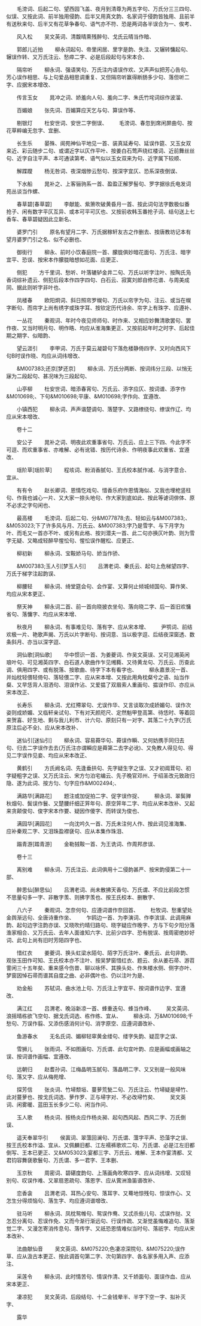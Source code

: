 <!-- { "loadSidebar": true } -->
　　毛滂词、后起二句、望西园飞盖、夜月到清尊为两五字句、万氏分三三四句、似误、又按此词、前半独用侵韵、后半又用真文韵、名家词于侵韵皆独用、且前半有送秋来句、后半又有花草争春句、语气亦不符、恐是两词各半误合为一、俟考、

　　风入松
　　吴文英词、清馥晴熏残醉句、戈氏云晴当作暗、

　　郭郎儿近拍
　　柳永词起句、帝里闲居、里字是韵、失注、又辗转慵起句、辗误作转、又万氏注云、愁瘁二字、必是后段起句与宋本合、

　　隔帘听
　　柳永词、强语笑句、万氏注内语误作欢、又声声似把芳心告句、芳心误作相思、与上句爱品相思调重复、又但隔帘听赢得断肠多少句、落但听二字、应据宋本增改、

　　传言玉女
　　晁冲之词、娇羞向人句、羞向二字、朱氏竹垞词综作波溜、

　　百媚娘
　　张先词、百媚算应天乞与句、算误作等、

　　剔银灯
　　杜安世词、安世二字倒误、
　　毛滂词、春忽到席闲屏曲句、按花草粹编无忽字、宜删、

　　长生乐
　　晏殊、阆苑神仙平地见一首、装真延寿句、延误作筵、又玉女双来近、彩云随步二句、或谓近字以仄作平叶、按姜白石莺声绕红楼词、近前舞丝丝句、近字自注平声、本可通读第考、语气似以玉女双来为句、近字属下较顺、

　　解蹀躞
　　杨无咎词、夜深烟惨云愁句、按深字宜仄、恐系深夜倒误、

　　下水船
　　晁补之、上客骊驹系一首、盈盈正解罗髻句、罗字据徐氏电发词苑丛谈当作螺、

　　春草碧[春草碧]
　　李献能、紫箫吹破黄昏月一首、按此词句法字数极似番抢子、闲有数字平仄互异、或本可平可仄也、又按前收韩玉番抢子词、结句送上七香车、春草碧疑因此立新名、

　　婆罗门引
　　原名有望月二字、万氏据稼轩友古之作删去、按唐教坊记本有望月婆罗门引之名、似不必删也、

　　御街行
　　柳永、前时小饮春庭院一首、朦胧俱妙暗花面句、万氏注、暗字宜平、恐误、按宋本作朦胧暗想如花面、应更正、

　　侧犯
　　方千里词、愁听、叶落辘轳金井二句、万氏以听字注叶、按陶氏凫香词综补遗云、侧犯后段本作四字四句、白石云、寂寞刘郎自修花谱、与周美成同、据此则听字非叶也、

　　凤楼春
　　欧阳炯词、斜日照帘罗幌句、万氏以帘字为句、注云、或当在幌字断句、而帘字上尚有绣字或珠字耳、按钦定历代诗余、帘字上有珠字、应遵补、

　　一丛花
　　秦观词、年时今夜见师师句、时作来、又相应妙舞清歌罢句、罢作夜、又当时明月句、明作晧、均应从淮海集更正、又按前起年时之时字、后起佳期之期字、似暗韵、

　　望云涯引
　　李甲词、万氏于莫云凝碧句下落危楼静倚四字、又时向西风下句B时误作晓、均应从词纬增改、

　　&M007383;还京[梦还京]
　　柳永词、万氏分两断、按词纬分三段、以悄无寐为二段起句、甚况味为三段起句、

　　山亭柳
　　杜安世词、暗添春宵句、万氏云、添字应仄、按词谱、添字作&M010698;、下句&M010698;平康、&M010698;字作向、宜遵改、

　　小镇西犯
　　柳永词、声声谐楚调句、落楚字、又路缭绕句、缭误作辽、均应从宋本增改、

　　卷十二

　　安公子
　　晁补之词、明夜此欢重事省句、万氏云、应上三下四、今此字不可逗、而欢重事省、亦难解、必有讹错、按历代诗余、作明夜事此欢重省、宜遵改、

　　瑶阶草[瑶阶草]
　　程垓词、粉消香腻句、王氏校本腻作减、与消字意合、宜从、

　　有有令
　　赵长卿词、恩情忔戏句、惜香乐府作恩情海似、又我也埋梎竖柱句、作我也诚心一片、又大家一捺头地句、作大家到底如此、按此等谑词俳体、原不必求之字句闲也、

　　最高楼
　　毛滂词、后起二句、分&M077878;去、轻如云与&M007383;、&M053023;下了许多风与月、万氏云、&M007383;字乃是雪字、与下月字为叶、而毛又一首亦不叶、或另有此格、按刘潜夫一首、此二句亦换仄叶韵、则为雪字无疑、又略成轻醉早惺忪句、惺忪误作醒松、应更正、

　　柳初新
　　柳永词、宝鞍娇马句、娇当作骄、

　　&M007383;玉人引[梦玉人引]
　　吕渭老词、秦氏云、起句上危梯望四字、万氏于梯字注起韵误、

　　柳腰轻
　　柳永词、绮堂筵会句、会作宴、又算何止倾城倾国句、算作笑、均应从宋本更正、

　　祭天神
　　柳永词二首、前一首向晓披衣坐句、落向晓二字、后一首旧欢慵省句、落慵字、均应从宋本增、

　　秋夜月
　　柳永词、有事难见句、落有字、应从宋本增、
　　尹鹗词、前结欢极一片、艳歌声揭、万氏以片字断句、按词意、当以极字逗、后结夜深窗透、数条斜月、亦当以深字逗、

　　洞仙歌[洞仙歌]
　　华中惯识一首、为姜夔词、作吴文英误、又可见湘英闲琅叶句、可见湘英四字、白石道人歌曲作乍见缃蕤、又待黄龙句、万氏云、历查此调、俱用四字、或有脱落、按歌曲、待字下本有看字也、
　　柳永嘉景况一首、并灿枕轻偎轻倚句、落轻偎二字、应从宋本增、又按此用角枕粲兮之语、灿当作粲、又早恁背人泪洒句、泪误作沾、又爱揾了双眉索人重画句、揾误作印、亦应从宋本改正、

　　长寿乐
　　柳永词、尤红殢翠句、尤误作华、又言谈取次成娇媚句、误作次姿则成娇媚、又临轩亲试句、下有对天颜咫尺、定然魁甲登高第、待恁时、等着回来贺喜、好生地、剩与我儿利市、计六句、原刻只有一对字、其落二十九字(万氏原注后必不全)、应从宋本改补、

　　迷仙引[迷仙引]
　　柳永词、容易蕣华句、蕣误作瞬、又何妨携手同归去句、归去二字误作去去(万氏注亦谓瞬应是蕣第二去字必讹)、又免教人得见句、得见二字误作见妾、均应从宋本改正、

　　黄鹤引
　　方氏阙名词、先逢垂拱句、先字疑生字之误、又才初阘茸句、初字疑粗字之误、又万氏注云、宋方匀泊宅编云、先子晚官邓州、于绍圣改元致政归隐、遂为此词、按方匀、匀字应作&M002494;、

　　满路华[满路花]
　　题注或加促拍二字、促字误作捉、
　　柳永词、翠鬓亸秋烟句、鬓误作鬟、又楚腰纤细正笄年句、原空笄年二字、均应从宋本改补、又起来贪颠俊句、俊字宋本作要、疑因作傻字、而转误为俊也、

　　满园华[满园花]
　　一向沈吟久一首、万氏未注何人作、按此词见淮海集、应补秦观二字、又泪珠盈襟褎句、应从本集作珠泪、

　　蹋青游[踏青游]
　　金勒狨鞍一首、为王诜词、作周邦彦误、

　　卷十三

　　离别难
　　柳永词、万氏注云、此词俱用十二侵韵甚严、按宋韵侵第二十一部、

　　醉思仙[醉思仙]
　　吕渭老词、尚未散拂天香句、万氏谓、不应比前段怎惯不思量句多一字、非散字羡、则拂字羡也、按王氏校本、删散字、

　　八六子
　　秦观词、怎奈何句、应遵词谱作奈回首、
　　杜牧词、愁重望处金舆渐远句、全唐诗重作坐、
　　乍鸥边一首、为李演词、作李滨误、此调用麻韵、起句边字注韵亦误、又晓吹约晴归路句、晓字疑应作晚字、方与下句夕阳分落渔家相合、又万氏云、去年人面谁知六字、比前少四字、恐有脱误、按周密绝妙好词、此句上尚有旧时芳陌四字也、

　　惜红衣
　　姜夔词、换头虹梁水陌句、陌字万氏注叶、秦氏云、此句非韵、观张玉田作可知、王氏校本亦不注叶、按吴梦窗惜红衣、题云、余从姜石帚、游苕霅闲三十五年矣、重来感今伤昔、聊以咏怀、其换头处、作朱楼水侧、侧字亦叶、梦窗因悼石帚而谱其自度之曲、必非偶叶也、仍以注叶为是、

　　劝金船
　　苏轼词、曲水池上句、万氏注上字宜平、按词谱作边字、宜遵改、

　　满江红
　　吕渭老、晚浴新凉一首、蜂重迭句、蜂当作峰、
　　吴文英词、浪摇晴栋欲飞空句、据戈氏词选、栋作练、宜从、
　　柳永词、万&M010698;千愁句、万误作翦、又添伤感消何计句、消字原空、应遵词谱改补、

　　鱼游春水
　　无名氏词、媚柳轻窣黄金缕句、缕字失韵、疑蕊字之误、

　　雪狮儿
　　张雨词、不如图画句、万氏谓、此句宜叶韵、应是画幅或画轴之误、按词谱作画幅、宜遵改、

　　远朝归
　　赵耆孙词、江梅晶明玉腻句、落晶明二字、又又别是一般风味句、落又字、应从梅苑增、

　　探芳信
　　张炎词、竹埽颓垣、蔓萝荒甃二句、万氏注云、竹埽疑是埽竹、此对蔓萝也、按戈氏词选、萝作罗、正与埽字对、不必改埽竹矣、
　　吴文英词、闲雾暖、蓝田玉长多少二句、闲当作问、

　　玉人歌
　　杨炎词、按杨炎应作杨炎昶、起句西风起、西风二字、万氏倒误、

　　遥天奉翠华引
　　侯寘词、翠薀回澜句、万氏谓、薀字平声、恐藻字之误、按王氏校本作溢、宜从、又佩麟旧都、江左襦裤歌欢二句、万氏谓、必是江左旧都倒写、王本已更正、又&M053023;宴都三字、万氏云、难解、王本作宴清都、又君钧容舞褎歌鬟句、万氏谓、多一君字、王本删、

　　玉京秋
　　周密词、碧碪度韵句、上落画角吹寒四字、应从词纬增、又叹轻别句、叹误作难、又翠扇恩疏句、落恩字、应从薲洲渔笛谱改补、

　　恋香衾
　　吕渭老词、耳热心安句、落耳字、又蓦地惊残句、惊误作心、又怎生分得烦恼句、落生字、均应遵词谱增改、

　　驻马听
　　柳永词、凤枕鸳帷句、鸳误作鸯、又忒杀些儿句、忒误作挞、又怎忍分离句、忍误作免、又而今渐行渐远句、行误作疏、又渐觉虽悔难追句、落渐觉二字、又漫怎寄消传息句、落传字、又祇恐恩情难似当时句、落祇字、均应从宋本改补、

　　法曲献仙音
　　吴文英词、&M075220;色凄凉深院句、&M075220;误作草、应从汲古本更正、按此调首句第二字、次句第四字、各名家多用入声、应添注、

　　采莲令
　　柳永词、此时情苦句、情误作清、又千娇面句、面误作血、应从宋本更正、

　　凄凉犯
　　吴文英词、后段结句、十二金钱晕半、半字下空一字、拟补灭字、

　　露华
